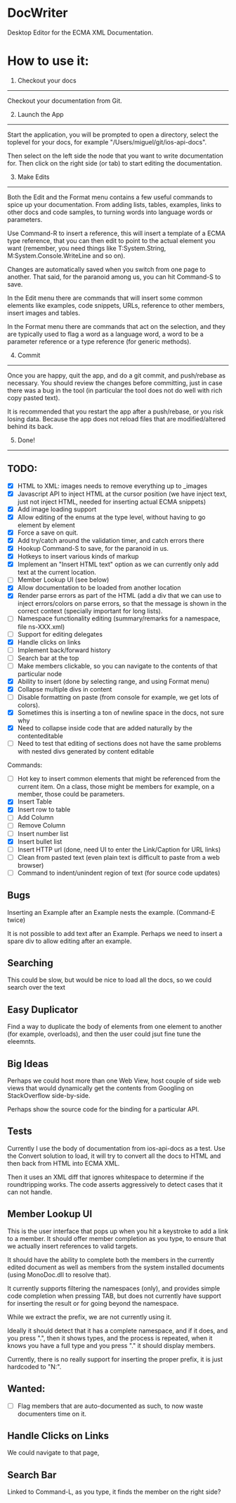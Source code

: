 DocWriter
=========

Desktop Editor for the ECMA XML Documentation.


How to use it:
==============

1. Checkout your docs
---------------------

Checkout your documentation from Git.

2. Launch the App
-----------------

Start the application, you will be prompted to open a directory,
select the toplevel for your docs, for example
"/Users/miguel/git/ios-api-docs".

Then select on the left side the node that you want to write
documentation for.  Then click on the right side (or tab) to start
editing the documentation.

3. Make Edits
-------------

Both the Edit and the Format menu contains a few useful commands to
spice up your documentation.  From adding lists, tables, examples,
links to other docs and code samples, to turning words into language
words or parameters.

Use Command-R to insert a reference, this will insert a template of a
ECMA type reference, that you can then edit to point to the actual
element you want (remember, you need things like T:System.String,
M:System.Console.WriteLine and so on).

Changes are automatically saved when you switch from one page to
another.  That said, for the paranoid among us, you can hit Command-S
to save.

In the Edit menu there are commands that will insert some common
elements like examples, code snippets, URLs, reference to other
members, insert images and tables.  

In the Format menu there are commands that act on the selection, and
they are typically used to flag a word as a language word, a word to
be a parameter reference or a type reference (for generic methods).

4. Commit
---------

Once you are happy, quit the app, and do a git commit, and push/rebase
as necessary.  You should review the changes before committing, just
in case there was a bug in the tool (in particular the tool does not
do well with rich copy pasted text).

It is recommended that you restart the app after a push/rebase, or you
risk losing data.  Because the app does not reload files that are
modified/altered behind its back.

5. Done!
--------

TODO: 
-----

- [X] HTML to XML: images needs to remove everything up to _images
- [X] Javascript API to inject HTML at the cursor position (we have
      inject text, just not inject HTML, needed for inserting actual ECMA
      snippets)
- [x] Add image loading support
- [x] Allow editing of the enums at the type level, without having to go element by element
- [X] Force a save on quit.
- [X] Add try/catch around the validation timer, and catch errors there
- [X] Hookup Command-S to save, for the paranoid in us.
- [x] Hotkeys to insert various kinds of markup
- [X] Implement an "Insert HTML text" option as we can currently only add text at the current location.
- [ ] Member Lookup UI (see below)
- [X] Allow documentation to be loaded from another location
- [X] Render parse errors as part of the HTML (add a div that we can use to inject errors/colors on parse errors, so that the message is shown in the correct context (specially important for long lists).
- [ ] Namespace functionality editing (summary/remarks for a namespace, file ns-XXX.xml)
- [ ] Support for editing delegates 
- [X] Handle clicks on links
- [ ] Implement back/forward history
- [ ] Search bar at the top
- [ ] Make members clickable, so you can navigate to the contents of that particular node
- [x] Ability to insert <see paramref=""/> (done by selecting range, and using Format menu)
- [X] Collapse multiple divs in content
- [ ] Disable formatting on paste (from console for example, we get lots of colors).
- [X] Sometimes this is inserting a ton of newline space in the docs, not sure why
- [X] Need to collapse <divs> inside code that are added naturally by the contenteditable
- [ ] Need to test that editing of <CDATA> sections does not have the same problems with nested divs generated by content editable

Commands:
- [ ] Hot key to insert common elements that might be referenced from the current item.   On a class, those might be members for example, on a member, those could be parameters.
- [x] Insert Table
- [x] Insert row to table
- [ ] Add Column
- [ ] Remove Column
- [ ] Insert number list
- [x] Insert bullet list
- [ ] Insert HTTP url (done, need UI to enter the Link/Caption for URL links)
- [ ] Clean <spans> from pasted text (even plain text is difficult to paste from a web browser)
- [ ] Command to indent/unindent region of text (for source code updates)

Bugs
----

Inserting an Example after an Example nests the example. (Command-E twice)

It is not possible to add text after an Example.  Perhaps we need to
insert a spare div to allow editing after an example.

Searching
---------

This could be slow, but would be nice to load all the docs, so we
could search over the text

Easy Duplicator
---------------

Find a way to duplicate the body of elements from one element to
another (for example, overloads), and then the user could jsut fine
tune the eleemnts.

Big Ideas
---------

Perhaps we could host more than one Web View, host couple of side web
views that would dynamically get the contents from Googling on
StackOverflow side-by-side.

Perhaps show the source code for the binding for a particular API.

Tests
-----

Currently I use the body of documentation from ios-api-docs as a test.    Use the
Convert solution to load, it will try to convert all the docs to HTML and then back
from HTML into ECMA XML.

Then it uses an XML diff that ignores whitespace to determine if the
roundtripping works.  The code asserts aggressively to detect cases
that it can not handle.


Member Lookup UI
----------------

This is the user interface that pops up when you hit a keystroke to
add a link to a member.  It should offer member completion as you
type, to ensure that we actually insert references to valid targets.

It should have the ability to complete both the members in the
currently edited document as well as members from the system installed
documents (using MonoDoc.dll to resolve that).

It currently supports filtering the namespaces (only), and provides
simple code completion when pressing TAB, but does not currently have
support for inserting the result or for going beyond the namespace.

While we extract the prefix, we are not currently using it.

Ideally it should detect that it has a complete namespace, and if it
does, and you press ".", then it shows types, and the process is
repeated, when it knows you have a full type and you press "." it
should display members.

Currently, there is no really support for inserting the proper prefix,
it is just hardcoded to "N:".

Wanted:
-------

- [ ] Flag members that are auto-documented as such, to now waste documenters time on it.


Handle Clicks on Links
----------------------

We could navigate to that page, 


Search Bar
----------

Linked to Command-L, as you type, it finds the member on the right side?
